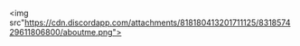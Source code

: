 <img src"https://cdn.discordapp.com/attachments/818180413201711125/831857429611806800/aboutme.png">
